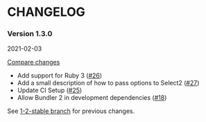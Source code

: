 # CHANGELOG

### Version 1.3.0

2021-02-03

[Compare changes](https://github.com/codevise/activeadmin-searchable_select/compare/1-2-stable...v1.3.0)

- Add support for Ruby 3
  ([#26](https://github.com/codevise/activeadmin-searchable_select/pull/26))
- Add a small description of how to pass options to Select2
  ([#27](https://github.com/codevise/activeadmin-searchable_select/pull/27))
- Update CI Setup
  ([#25](https://github.com/codevise/activeadmin-searchable_select/pull/25))
- Allow Bundler 2 in development dependencies
  ([#18](https://github.com/codevise/activeadmin-searchable_select/pull/18))

See
[1-2-stable branch](https://github.com/codevise/activeadmin-searchable_select/blob/1-2-stable/CHANGELOG.md)
for previous changes.

